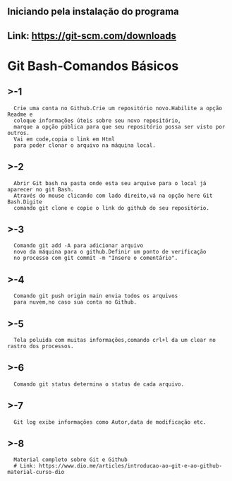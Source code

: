 ## Iniciando pela instalação do programa
## Link: https://git-scm.com/downloads


# Git Bash-Comandos Básicos



 ## >-1

      Crie uma conta no Github.Crie um repositório novo.Habilite a opção Readme e 
      coloque informações úteis sobre seu novo repositório,
      marque a opção pública para que seu repositório possa ser visto por outros.
      Vai em code,copia o link em Html 
      para poder clonar o arquivo na máquina local.


 ## >-2

      Abrir Git bash na pasta onde esta seu arquivo para o local já aparecer no git Bash.
      Através do mouse clicando com lado direito,vá na opção here Git Bash.Digite
      comando git clone e copie o link do github do seu repositório.


 ## >-3

      Comando git add -A para adicionar arquivo
      novo da máquina para o github.Definir um ponto de verificação 
      no processo com git commit -m "Insere o comentário".


 ## >-4

      Comando git push origin main envia todos os arquivos
      para nuvem,no caso sua conta no Github.


 ## >-5
      
      Tela poluida com muitas informações,comando crl+l da um clear no rastro dos processos.
      


 ## >-6

      Comando git status determina o status de cada arquivo.


 ## >-7

      Git log exibe informações como Autor,data de modificação etc.



 ## >-8  
      
      Material completo sobre Git e Github
      # Link: https://www.dio.me/articles/introducao-ao-git-e-ao-github-material-curso-dio
 






